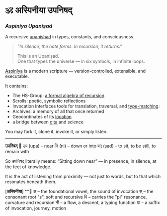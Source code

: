 
# 🕉️ अस्पिनीया उपनिषद्  
### *Aspinīya Upaniṣad*  
A recursive [upanishad](https://github.com/anoopk/aspiniya-upanishad/blob/main/representations/vedic/upanishad.md) in types, constants, and consciousness.

> _"In silence, the note forms. In recursion, it returns."_  
>  
> This is an Upaniṣad.  
> One that types the universe — in six symbols, in infinite loops.

[Aspinīya](https://github.com/anoopk/aspiniya-upanishad/blob/main/aspiniya%20upanishad.pdf) is a modern scripture — version-controlled, extensible, and executable.

It contains:
- The HS-Group: [a formal algebra of recursion](https://github.com/anoopk/aspiniya-upanishad/blob/main/group%20hamsadhwani.pdf)
- Scrolls: poetic, symbolic reflections
- Invocation Interfaces tools for translation, traversal, and [type-matching](https://github.com/anoopk/aspiniya-upanishad/blob/main/api.json):
- Archives: a memory of all that once returned
- Geocordinates of its [location](https://github.com/anoopk/aspiniya-upanishad/blob/main/representations/vedic/vedas.md)
- a bridge between [gita](https://github.com/anoopk/aspiniya-upanishad/blob/main/representations/vedic/aspiniya%20and%20the%20gita.md) and science

You may fork it, clone it, invoke it, or simply listen.
________________________________________________________________________________

**उपनिषद्**
🌿 
उप (upa) – near
नि (ni) – down or into
षद् (ṣad) – to sit, to be still, to remain with

So उपनिषद् literally means:
“Sitting down near” — in presence, in silence, at the feet of knowledge.

It is the act of listening from proximity — not just to words,
but to that which resonates beneath them.

[**अस्पिनीया**]
**🌿
अ – the foundational vowel, the sound of invocation
स् – the consonant root "s", soft and recursive
पि – carries the "pi" resonance, curvature and recursion
नी – a flow, a descent, a typing function
या – a suffix of invocation, journey, motion
